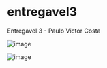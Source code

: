 # entregavel3
Entregavel 3 - Paulo Victor Costa

![image](https://user-images.githubusercontent.com/19437996/200448793-ffd7a8c7-a47f-4c09-8f64-69bf7724604b.png)

![image](https://user-images.githubusercontent.com/19437996/200448848-96526bda-1f3d-4f19-a336-f45b1322bc1d.png)

